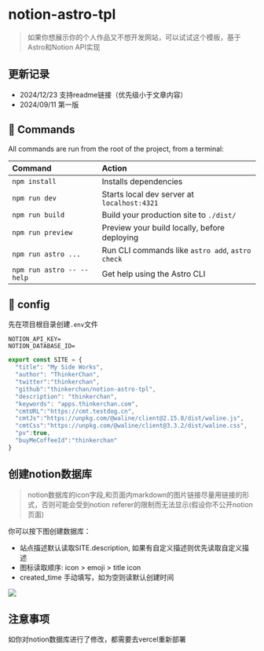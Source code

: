 # notion-astro-tpl
> 如果你想展示你的个人作品又不想开发网站，可以试试这个模板，基于Astro和Notion API实现

## 更新记录
- 2024/12/23 支持readme链接（优先级小于文章内容）
- 2024/09/11 第一版

## 🧞 Commands

All commands are run from the root of the project, from a terminal:

| Command                   | Action                                           |
| :------------------------ | :----------------------------------------------- |
| `npm install`             | Installs dependencies                            |
| `npm run dev`             | Starts local dev server at `localhost:4321`      |
| `npm run build`           | Build your production site to `./dist/`          |
| `npm run preview`         | Preview your build locally, before deploying     |
| `npm run astro ...`       | Run CLI commands like `astro add`, `astro check` |
| `npm run astro -- --help` | Get help using the Astro CLI                     |

## 👀 config
先在项目根目录创建`.env`文件
```env
NOTION_API_KEY=
NOTION_DATABASE_ID=
```

```ts
export const SITE = {
  "title": "My Side Works",
  "author": "ThinkerChan",
  "twitter":"thinkerchan",
  "github":"thinkerchan/notion-astro-tpl",
  "description": "thinkerchan",
  "keywords": "apps.thinkerchan.com",
  "cmtURL":"https://cmt.testdog.cn",
  "cmtJs":"https://unpkg.com/@waline/client@2.15.8/dist/waline.js",
  "cmtCss":"https://unpkg.com/@waline/client@3.3.2/dist/waline.css",
  "pv":true,
  "buyMeCoffeeId":"thinkerchan"
}

```
## 创建notion数据库

> notion数据库的icon字段,和页面内markdown的图片链接尽量用链接的形式，否则可能会受到notion referer的限制而无法显示(假设你不公开notion页面)

你可以按下图创建数据库：
- 站点描述默认读取SITE.description, 如果有自定义描述则优先读取自定义描述
- 图标读取顺序: icon > emoji > title icon
- created_time 手动填写，如为空则读默认创建时间

![](https://telegram-file.vercel.app/api/file/BQACAgUAAxkDAAP8Z2kdVMwC397WCTUNrfHHmMhJ9aQAAoARAALO_0lXnvHR2X4fSPk2BA.png)

## 注意事项

如你对notion数据库进行了修改，都需要去vercel重新部署